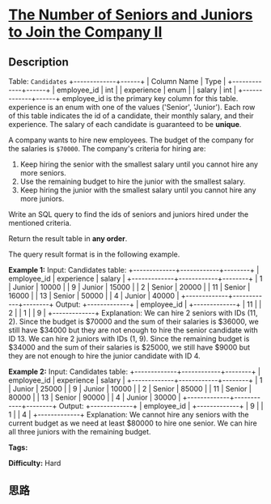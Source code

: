 # [The Number of Seniors and Juniors to Join the Company II][title]

## Description

Table: `Candidates`
            +-------------+------+    | Column Name | Type |    +-------------+------+    | employee_id | int  |    | experience  | enum |    | salary      | int  |    +-------------+------+    employee_id is the primary key column for this table.    experience is an enum with one of the values ('Senior', 'Junior').    Each row of this table indicates the id of a candidate, their monthly salary, and their experience.    The salary of each candidate is guaranteed to be **unique**.



A company wants to hire new employees. The budget of the company for the
salaries is `$70000`. The company's criteria for hiring are:

  1. Keep hiring the senior with the smallest salary until you cannot hire any more seniors.
  2. Use the remaining budget to hire the junior with the smallest salary.
  3. Keep hiring the junior with the smallest salary until you cannot hire any more juniors.

Write an SQL query to find the ids of seniors and juniors hired under the
mentioned criteria.

Return the result table in **any order**.

The query result format is in the following example.



**Example 1:**
            Input:    Candidates table:    +-------------+------------+--------+    | employee_id | experience | salary |    +-------------+------------+--------+    | 1           | Junior     | 10000  |    | 9           | Junior     | 15000  |    | 2           | Senior     | 20000  |    | 11          | Senior     | 16000  |    | 13          | Senior     | 50000  |    | 4           | Junior     | 40000  |    +-------------+------------+--------+    Output:     +-------------+    | employee_id |    +-------------+    | 11          |    | 2           |    | 1           |    | 9           |    +-------------+    Explanation:     We can hire 2 seniors with IDs (11, 2). Since the budget is $70000 and the sum of their salaries is $36000, we still have $34000 but they are not enough to hire the senior candidate with ID 13.    We can hire 2 juniors with IDs (1, 9). Since the remaining budget is $34000 and the sum of their salaries is $25000, we still have $9000 but they are not enough to hire the junior candidate with ID 4.    

**Example 2:**
            Input:    Candidates table:    +-------------+------------+--------+    | employee_id | experience | salary |    +-------------+------------+--------+    | 1           | Junior     | 25000  |    | 9           | Junior     | 10000  |    | 2           | Senior     | 85000  |    | 11          | Senior     | 80000  |    | 13          | Senior     | 90000  |    | 4           | Junior     | 30000  |    +-------------+------------+--------+    Output:     +-------------+    | employee_id |    +-------------+    | 9           |    | 1           |    | 4           |    +-------------+    Explanation:     We cannot hire any seniors with the current budget as we need at least $80000 to hire one senior.    We can hire all three juniors with the remaining budget.    


**Tags:** 

**Difficulty:** Hard

## 思路

[title]: https://leetcode-cn.com/problems/the-number-of-seniors-and-juniors-to-join-the-company-ii
